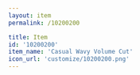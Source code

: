 ```yaml
---
layout: item
permalink: /10200200

title: Item
id: '10200200'
item_name: 'Casual Wavy Volume Cut'
icon_url: 'customize/10200200.png'
---
```

